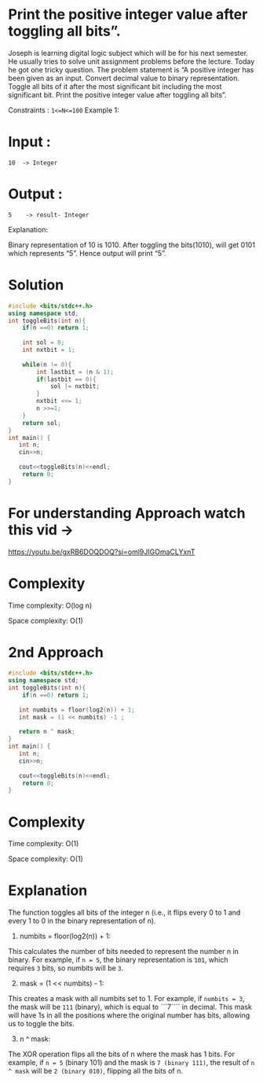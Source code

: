 # Print the positive integer value after toggling all bits”.

Joseph is learning digital logic subject which will be for his next semester. He usually tries to solve unit assignment problems before the lecture. Today he got one tricky question. The problem statement is “A positive integer has been given as an input. Convert decimal value to binary representation. Toggle all bits of it after the most significant bit including the most significant bit. Print the positive integer value after toggling all bits”.

Constraints :
```1<=N<=100```
Example 1:

# Input :

```10  -> Integer```

# Output :

```5    -> result- Integer```


Explanation:

Binary representation of 10 is 1010. After toggling the bits(1010), will get 0101 which represents “5”. Hence output will print “5”.

# Solution 

```C++
#include <bits/stdc++.h>
using namespace std;
int toggleBits(int n){
    if(n ==0) return 1;
    
    int sol = 0;
    int nxtbit = 1;
    
    while(n != 0){
        int lastbit = (n & 1);
        if(lastbit == 0){
            sol |= nxtbit;
        }
        nxtbit <<= 1;
        n >>=1;
    }
    return sol;
}
int main() {
   int n;
   cin>>n;
   
   cout<<toggleBits(n)<<endl;
    return 0;
}
```
# For understanding Approach watch this vid -> 
https://youtu.be/gxRB6DOQDOQ?si=oml9JIGOmaCLYxnT

# Complexity
Time complexity: O(log n)

Space complexity: O(1)

# 2nd Approach 

```C++
#include <bits/stdc++.h>
using namespace std;
int toggleBits(int n){
    if(n ==0) return 1;
    
   int numbits = floor(log2(n)) + 1;
   int mask = (1 << numbits) -1 ;
   
   return n ^ mask;
}
int main() {
   int n;
   cin>>n;
   
   cout<<toggleBits(n)<<endl;
    return 0;
}
```
# Complexity 
Time complexity: O(1)

Space complexity: O(1)

# Explanation

The function toggles all bits of the integer n (i.e., it flips every 0 to 1 and every 1 to 0 in the binary representation of n).

1. numbits = floor(log2(n)) + 1:

This calculates the number of bits needed to represent the number n in binary. For example, if ```n = 5```, the binary representation is ```101```, which requires ```3``` bits, so numbits will be ```3```.

2. mask = (1 << numbits) - 1:

This creates a mask with all numbits set to 1. For example, if ```numbits = 3```, the mask will be ```111``` (binary), which is equal to ```7```` in decimal. This mask will have 1s in all the positions where the original number has bits, allowing us to toggle the bits.

3. n ^ mask:

The XOR operation flips all the bits of n where the mask has 1 bits. For example, if ```n = 5``` (binary 101) and the mask is ```7 (binary 111)```, the result of ```n ^ mask``` will be ```2 (binary 010)```, flipping all the bits of n.